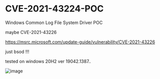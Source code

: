 # CVE-2021-43224-POC
Windows Common Log File System Driver  POC

maybe CVE-2021-43226

https://msrc.microsoft.com/update-guide/vulnerability/CVE-2021-43226


just bsod !!!

tested on windows 20H2 ver 19042.1387..

![image]( https://github.com/KaLendsi/CVE-2021-43224-POC/blob/main/CVE-2021-43224.gif)
